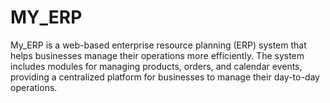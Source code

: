 # MY_ERP
My_ERP is a web-based enterprise resource planning (ERP) system that helps businesses manage their operations more efficiently. The system includes modules for managing products, orders, and calendar events, providing a centralized platform for businesses to manage their day-to-day operations.
